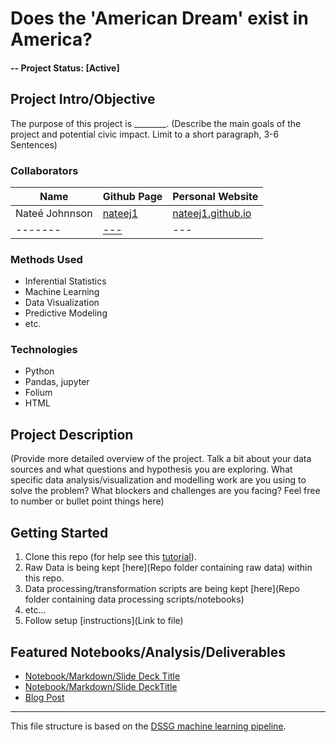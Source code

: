 # Does the 'American Dream' exist in America? 

#### -- Project Status: [Active]

## Project Intro/Objective
The purpose of this project is ________. (Describe the main goals of the project and potential civic impact. Limit to a short paragraph, 3-6 Sentences)

### Collaborators
|Name     |  Github Page   |  Personal Website  |
|---------|-----------------|--------------------|
|Nateé Johnnson | [nateej1](https://github.com/nateej1)| [nateej1.github.io](https://nateej1.github.io/)  |
|-------| [---](#) | --- |

### Methods Used
* Inferential Statistics
* Machine Learning
* Data Visualization
* Predictive Modeling
* etc.

### Technologies
* Python
* Pandas, jupyter
* Folium
* HTML

## Project Description
(Provide more detailed overview of the project.  Talk a bit about your data sources and what questions and hypothesis you are exploring. What specific data analysis/visualization and modelling work are you using to solve the problem? What blockers and challenges are you facing?  Feel free to number or bullet point things here)


## Getting Started

1. Clone this repo (for help see this [tutorial](https://help.github.com/articles/cloning-a-repository/)).
2. Raw Data is being kept [here](Repo folder containing raw data) within this repo.
3. Data processing/transformation scripts are being kept [here](Repo folder containing data processing scripts/notebooks)
4. etc...
5. Follow setup [instructions](Link to file)

## Featured Notebooks/Analysis/Deliverables
* [Notebook/Markdown/Slide Deck Title](#)
* [Notebook/Markdown/Slide DeckTitle](#)
* [Blog Post](#)

---

This file structure is based on the [DSSG machine learning pipeline](https://github.com/dssg/hitchhikers-guide/tree/master/sources/curriculum/0_before_you_start/pipelines-and-project-workflow).
